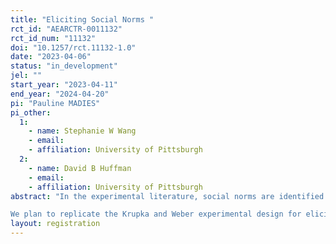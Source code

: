 ```yaml
---
title: "Eliciting Social Norms "
rct_id: "AEARCTR-0011132"
rct_id_num: "11132"
doi: "10.1257/rct.11132-1.0"
date: "2023-04-06"
status: "in_development"
jel: ""
start_year: "2023-04-11"
end_year: "2024-04-20"
pi: "Pauline MADIES"
pi_other:
  1:
    - name: Stephanie W Wang
    - email: 
    - affiliation: University of Pittsburgh
  2:
    - name: David B Huffman
    - email: 
    - affiliation: University of Pittsburgh
abstract: "In the experimental literature, social norms are identified  by using the method developed by Krupka and Weber (2013). 
We plan to replicate the Krupka and Weber experimental design for eliciting social norms using coordination games with a simple modification to test whether this modification leads to similar or different elicited norms."
layout: registration
---
```


